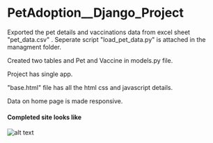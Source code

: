 # PetAdoption__Django_Project

Exported the pet details and vaccinations data from excel sheet "pet_data.csv" . Seperate script "load_pet_data.py" is attached in the managment folder.

Created two tables and Pet and Vaccine in models.py file.

Project has single app.

"base.html" file has all the html css and javascript details.

Data on home page is made responsive.



#### Completed site looks like

![alt text](https://github.com/[RITESH-Kapse]/[WisdomPetAdoption_DjangoProject]/[master]/ImageGlimps.png?raw=true)
